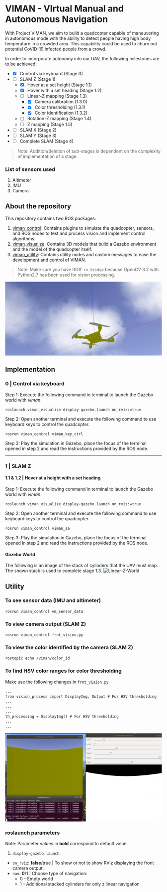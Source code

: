 # VIMAN - VIrtual Manual and Autonomous Navigation

With Project VIMAN, we aim to build a quadcopter capable of maneuvering in autonomous mode with the ability to detect people having high body temperature in a crowded area. This capability could be used to churn out potential CoVID-19 infected people from a crowd.

In order to incorporate autonomy into our UAV, the following milestones are to be achieved:
- - [x] Control via keyboard (Stage 0)
- - [ ] SLAM Z (Stage 1)
  - - [x] Hover at a set height (Stage 1.1)
  - - [x] Hover with a set heading (Stage 1.2)
  - - [ ] Linear-Z mapping (Stage 1.3)
    - - [x] Camera calibration (1.3.0)
    - - [x] Color thresholding (1.3.1)
    - - [x] Color identification (1.3.2)
  - - [ ] Rotation-Z mapping (Stage 1.4)
  - - [ ] Z mapping (Stage 1.5)
- - [ ] SLAM X (Stage 2)
- - [ ] SLAM Y (Stage 3)
- - [ ] Complete SLAM (Stage 4)

> Note: Addition/deletion of sub-stages is dependent on the complexity of implementation of a stage.

### List of sensors used
1. Altimeter
2. IMU
3. Camera

## About the repository
This repository contains two ROS packages:
 1. [viman_control][1]: Contains plugins to simulate the quadcopter, sensors, and ROS nodes to test and process vision and implement control algorithms.
 2. [viman_visualize][2]: Contains 3D models that build a Gazebo environment and the model of the quadcopter itself.
 3. [viman_utility][3]: Contains utility nodes and custom messages to ease the development and control of VIMAN.

> Note: Make sure you have ROS' `cv_bridge` because OpenCV 3.2 with Python2.7 has been used for vision processing.

![UAV - VIMAN](https://github.com/AuntyVIEW/viman/blob/master/viman_visualize/multimedia/open_sky_1.jpg)

## Implementation

### 0 | Control via keyboard
Step 1: Execute the following command in terminal to launch the Gazebo world with *viman*.
```
roslaunch viman_visualize display-gazebo.launch on_rviz:=true
```
Step 2: Open another terminal and execute the following command to use keyboard keys to control the quadcopter.
```
rosrun viman_control viman_key_ctrl
```
Step 3: Play the simulation in Gazebo, place the focus of the terminal opened in step 2 and read the instructions provided by the ROS node.

---
### 1 | SLAM Z
#### 1.1 & 1.2 | Hover at a height with a set heading 
Step 1: Execute the following command in terminal to launch the Gazebo world with *viman*.
```
roslaunch viman_visualize display-gazebo.launch on_rviz:=true
```
Step 2: Open another terminal and execute the following command to use keyboard keys to control the quadcopter.
```
rosrun viman_control viman_sa
```
Step 3: Play the simulation in Gazebo, place the focus of the terminal opened in step 2 and read the instructions provided by the ROS node.

#### Gazebo World
The following is an image of the stack of cylinders that the UAV must map. The shown stack is used to complete stage 1.3.
![Linear-Z-World](https://github.com/AuntyVIEW/viman/blob/master/viman_visualize/multimedia/linear_z_world.jpg)

## Utility
### To see sensor data (IMU and altimeter)
```
rosrun viman_control vm_sensor_data
```
### To view camera output (SLAM Z)
```
rosrun viman_control frnt_vision.py
```
### To view the color identified by the camera (SLAM Z)
```
rostopic echo /viman/color_id
```

### To find HSV color ranges for color thresholding
Make use the following changes in `frnt_vision.py`
```
...
from vision_process import DisplayImg, Output # For HSV thresholding
...
...
...
th_processing = DisplayImg() # For HSV thresholding
...
...
```
![Color-Thresholding](https://github.com/AuntyVIEW/viman/blob/master/viman_visualize/multimedia/thresholding.png)

### roslaunch parameters
Note: Parameter values in **bold** correspond to default value.

1) `display-gazebo.launch`:
- `on_rviz`: **false**/true | To show or not to show RViz displaying the front camera output.
- `nav`: **0**/1 | Choose type of navigation:
  - 0 - Empty world
  - 1 - Additional stacked cylinders for only z linear navigation


[1]:https://github.com/AuntyVIEW/viman/tree/master/viman_control
[2]:https://github.com/AuntyVIEW/viman/tree/master/viman_visualize
[3]:https://github.com/AuntyVIEW/viman/tree/master/viman_utility
